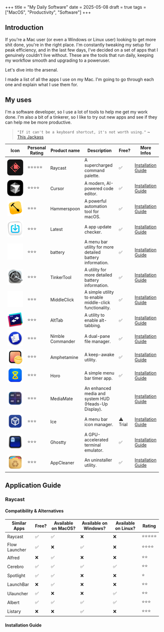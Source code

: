 +++
title = "My Daily Software"
date = 2025-05-08
draft = true
tags = ["MacOS", "Productivity", "Software"]
+++

## Introduction

If you're a Mac user (or even a Windows or Linux user) looking to get more shit done, you're in the right place. I'm constantly tweaking my setup for peak efficiency, and in the last few days, I've decided on a set of apps that I genuinely couldn't live without. These are the tools that run daily, keeping my workflow smooth and upgrading to a poweruser.

Let's dive into the arsenal.

I made a list of all the apps I use on my Mac. I'm going to go through each one and explain what I use them for.

## My uses

I'm a software developer, so I use a lot of tools to help me get my work done. I'm also a bit of a tinkerer, so I like to try out new apps and see if they can help me be more productive.

> `"If it can't be a keyboard shortcut, it's not worth using."`
> ~ [This Jackass](https://isaaclins.com/)

| Icon                                                       | Personal Rating | Product name     | Description                                               | Free?    | More Infos                                            |
| ---------------------------------------------------------- | --------------- | ---------------- | --------------------------------------------------------- | -------- | ----------------------------------------------------- |
| ![Raycast icon](/images/logo/raycast.png)                  | ⭐⭐⭐⭐⭐      | Raycast          | A supercharged command palette.                           | ✅       | [Installation Guide](#how-to-install-raycast)         |
| ![Cursor icon](/images/logo/cursor.png)                    | ⭐⭐⭐⭐        | Cursor           | A modern, AI-powered code editor.                         | ✅       | [Installation Guide](#how-to-install-cursor)          |
| ![Hammerspoon icon](/images/logo/hammerspoon.png)          | ⭐⭐⭐          | Hammerspoon      | A powerful automation tool for macOS.                     | ✅       | [Installation Guide](#how-to-install-hammerspoon)     |
| ![Latest icon](/images/logo/latest.png)                    | ⭐⭐⭐          | Latest           | A app update checker.                                     | ✅       | [Installation Guide](#how-to-install-latest)          |
| ![battery icon](/images/logo/battery.png)                  | ⭐⭐⭐          | battery          | A menu bar utility for more detailed battery information. | ✅       | [Installation Guide](#how-to-install-battery)         |
| ![TinkerTool icon](/images/logo/tinkertool.png)            | ⭐⭐⭐          | TinkerTool       | A utility for more detailed battery information.          | ✅       | [Installation Guide](#how-to-install-tinkertool)      |
| ![MiddleClick icon](/images/logo/middleclick.png)          | ⭐⭐⭐          | MiddleClick      | A simple utility to enable middle-click functionality.    | ✅       | [Installation Guide](#how-to-install-middleclick)     |
| ![AltTab icon](/images/logo/alttab.png)                    | ⭐⭐⭐          | AltTab           | A utility to enable alt-tabbing.                          | ✅       | [Installation Guide](#how-to-install-alttab)          |
| ![Nimble Commander icon](/images/logo/nimblecommander.png) | ⭐⭐⭐          | Nimble Commander | A dual-pane file manager.                                 | ✅       | [Installation Guide](#how-to-install-nimblecommander) |
| ![Amphetamine icon](/images/logo/amphetamine.png)          | ⭐⭐⭐          | Amphetamine      | A keep-awake utility.                                     | ✅       | [Installation Guide](#how-to-install-amphetamine)     |
| ![Horo icon](/images/logo/horo.png)                        | ⭐⭐⭐          | Horo             | A simple menu bar timer app.                              | ✅       | [Installation Guide](#how-to-install-horo)            |
| ![MediaMate icon](/images/logo/mediamate.png)              | ⭐⭐⭐          | MediaMate        | An enhanced media and system HUD (Heads-Up Display).      |          | [Installation Guide](#how-to-install-mediamate)       |
| ![Ice icon](/images/logo/ice.png)                          | ⭐⭐⭐          | Ice              | A menu bar icon manager.                                  | ⚠️ Trial | [Installation Guide](#how-to-install-ice)             |
| ![Ghostty icon](/images/logo/ghostty.png)                  | ⭐⭐⭐          | Ghostty          | A GPU-accelerated terminal emulator.                      | ✅       | [Installation Guide](#how-to-install-ghostty)         |
| ![AppCleaner icon](/images/logo/appcleaner.png)            | ⭐⭐⭐          | AppCleaner       | An uninstaller utility.                                   | ✅       | [Installation Guide](#how-to-install-appcleaner)      |

## Application Guide

### Raycast

#### Compatibility & Alternatives

| Similar Apps  | Free? | Available on MacOS? | Available on Windows? | Available on Linux? | Rating     |
| ------------- | ----- | ------------------- | --------------------- | ------------------- | ---------- |
| Raycast       | ✅    | ✅                  | ❌                    | ❌                  | ⭐⭐⭐⭐⭐ |
| Flow Launcher | ✅    | ❌                  | ✅                    | ❌                  | ⭐⭐⭐⭐   |
| Alfred        | ❌    | ✅                  | ❌                    | ❌                  | ⭐⭐       |
| Cerebro       | ✅    | ✅                  | ✅                    | ✅                  | ⭐⭐       |
| Spotlight     | ✅    | ✅                  | ❌                    | ❌                  | ⭐         |
| LaunchBar     | ❌    | ✅                  | ❌                    | ❌                  | ⭐⭐   |
| Ulauncher     | ✅    | ❌                  | ❌                    | ✅                  | ⭐⭐   |
| Albert        | ✅    | ✅                  | ✅                    | ✅                  | ⭐⭐⭐    |
| Listary       | ❌    | ❌                  | ✅                    | ❌                  | ⭐⭐⭐   |

#### Installation Guide
